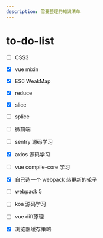 ```yaml
---
description: 需要整理的知识清单
---
```


# to-do-list

* [ ] CSS3
* [x] vue mixin
* [x] ES6 WeakMap
* [x] reduce
* [x] slice
* [ ] splice
* [ ] 微前端
* [ ] sentry 源码学习
* [x] axios 源码学习
* [ ] vue compile-core 学习
* [x] 自己造一个 webpack  热更新的轮子
* [ ] webpack 5
* [ ] koa 源码学习
* [ ] vue diff原理
* [x] 浏览器缓存策略

